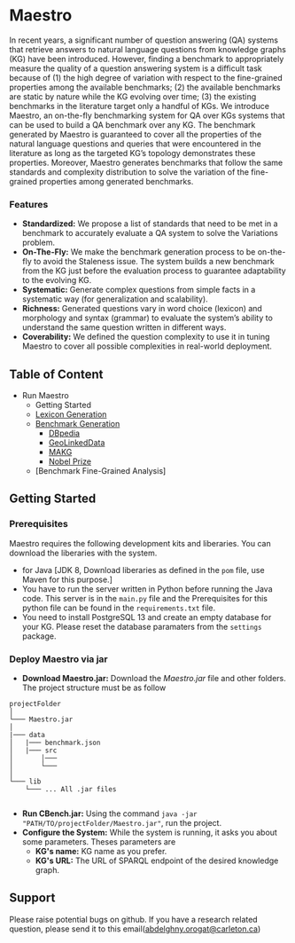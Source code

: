 # Maestro
In recent years, a significant number of question answering (QA) systems that retrieve answers to natural language questions from knowledge graphs (KG) have been introduced. However, finding a benchmark to appropriately measure the quality of a question answering system is a difficult task because of (1) the high degree of variation with respect to the fine-grained properties among the available benchmarks; (2) the available benchmarks are static by nature while the KG evolving over time; (3) the existing benchmarks in the literature target only a handful of KGs. We introduce Maestro, an on-the-fly benchmarking system for QA over KGs systems that can be used to build a QA benchmark over any KG. The benchmark generated by Maestro is guaranteed to cover all the properties of the natural language questions and queries that were encountered in the literature as long as the targeted KG’s topology demonstrates these properties. Moreover, Maestro generates benchmarks that follow the same standards and complexity distribution to solve the variation of the fine-grained properties among generated benchmarks.



### Features
* __Standardized:__ We propose a list of standards that need to be met in a benchmark to accurately evaluate a QA system to solve the Variations problem.
* __On-The-Fly:__  We make the benchmark generation process to be on-the-fly to avoid the Staleness issue. The system builds a new benchmark from the KG just before the evaluation process to guarantee adaptability to the evolving KG.
* __Systematic:__ Generate complex questions from simple facts in a systematic way (for generalization and scalability).
* __Richness:__ Generated questions vary in word choice (lexicon) and morphology and syntax (grammar) to evaluate the system’s ability to understand the same question written in different ways.
* __Coverability:__ We defined the question complexity to use it in tuning Maestro to cover all possible complexities in real-world deployment. 



## Table of Content
* Run Maestro
  * Getting Started
  * [Lexicon Generation](https://github.com/aorogat/Maestro/blob/main/benchmark_generation.md)
  * [Benchmark Generation](https://github.com/aorogat/Maestro/blob/main/benchmark_generation.md)
    * [DBpedia](https://github.com/aorogat/Maestro/tree/main/benchmarks/DBpedia)
    * [GeoLinkedData](https://github.com/aorogat/Maestro/tree/main/benchmarks/LinkedGeoData)
    * [MAKG](https://github.com/aorogat/Maestro/tree/main/benchmarks/MAKG)
    * [Nobel Prize](https://github.com/aorogat/Maestro/tree/main/benchmarks/Nobel%20Prize)
  * [Benchmark Fine-Grained Analysis]


## Getting Started

### Prerequisites
Maestro requires the following development kits and liberaries. You can download the liberaries with the system.
* for Java [JDK 8, Download liberaries as defined in the `pom` file, use Maven for this purpose.]
* You have to run the server written in Python before running the Java code. This server is in the `main.py` file and the Prerequisites for this python file can be found in the `requirements.txt` file.
* You need to install PostgreSQL 13 and create an empty database for your KG. Please reset the database paramaters from the `settings` package.

### Deploy Maestro via jar
* __Download Maestro.jar:__ Download the *Maestro.jar* file and other folders. The project structure must be as follow
```
projectFolder
│   
└─── Maestro.jar
│
|─── data
│   |─── benchmark.json
│   |─── src
│       │─── 
│       └─── 
│
└─── lib
    └─── ... All .jar files


```
*  __Run CBench.jar:__ Using the command ``` java -jar "PATH/TO/projectFolder/Maestro.jar" ```, run the project.
* __Configure the System:__ While the system is running, it asks you about some parameters. Theses parameters are
  * __KG's name:__ KG name as you prefer.
  * __KG's URL:__ The URL of SPARQL endpoint of the desired knowledge graph.


## Support
Please raise potential bugs on github. If you have a research related question, please send it to this email(abdelghny.orogat@carleton.ca)



